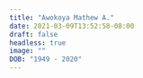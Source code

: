 ```yaml
---
title: "Awokoya Mathew A."
date: 2021-03-09T13:52:58-08:00
draft: false
headless: true
image: ""
DOB: "1949 - 2020"
---
```

